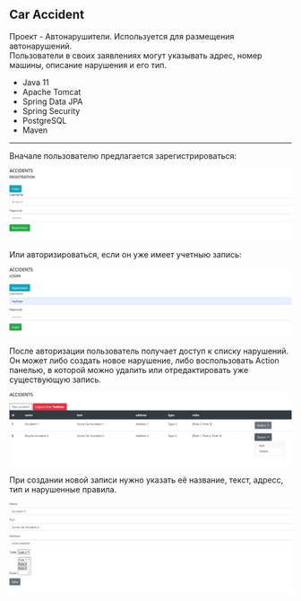 ## Car Accident

Проект - Автонарушители. Используется для размещения автонарушений.  
Пользователи в своих заявлениях могут указывать адрес, номер машины, описание нарушения и его тип.

- Java 11
- Apache Tomcat
- Spring Data JPA
- Spring Security
- PostgreSQL
- Maven

***

Вначале пользователю предлагается зарегистрироваться:

![](images/2.png)

Или авторизироваться, если он уже имеет учетныю запись:

![](images/1.png)

После авторизации пользователь получает доступ к списку нарушений.
Он может либо создать новое нарушение, либо воспользовать Action панелью, в которой можно удалить или отредактировать уже существующую запись.

![](images/3.png)

При создании новой записи нужно указать её название, текст, адресс, тип и нарушенные правила.

![](images/4.png)
